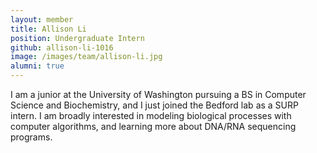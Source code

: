 ```yaml
---
layout: member
title: Allison Li
position: Undergraduate Intern
github: allison-li-1016
image: /images/team/allison-li.jpg
alumni: true
---
```


I am a junior at the University of Washington pursuing a BS in Computer Science and Biochemistry, and I just joined the Bedford lab as a SURP intern. I am broadly interested in modeling biological processes with computer algorithms, and learning more about DNA/RNA sequencing programs.
